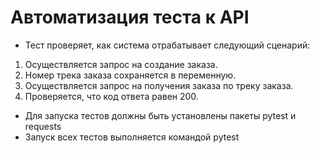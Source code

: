 # Автоматизация теста к API
- Тест проверяет, как система отрабатывает следующий сценарий:
1. Осуществляется запрос на создание заказа.
2. Номер трека заказа сохраняется в переменную.
3. Осуществляется запрос на получения заказа по треку заказа.
4. Проверяется, что код ответа равен 200.
- Для запуска тестов должны быть установлены пакеты pytest и requests
- Запуск всех тестов выполняется командой pytest